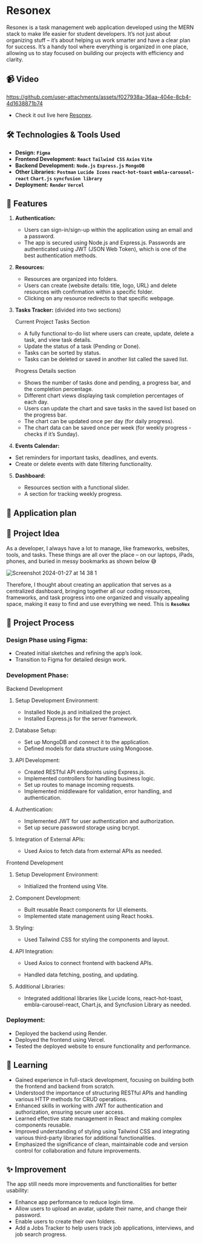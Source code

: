 # Resonex

Resonex is a task management web application developed using the MERN stack to make life easier for student developers. It’s not just about organizing stuff – it’s about helping us work smarter and have a clear plan for success. It’s a handy tool where everything is organized in one place, allowing us to stay focused on building our projects with efficiency and clarity.

## 📹 Video

https://github.com/user-attachments/assets/f027938a-36aa-404e-8cb4-4d1638871b74

- Check it out live here [Resonex](https://reso-nex.vercel.app/).

## 🛠️ Technologies & Tools Used

- **Design:** **`Figma`**
- **Frontend Development:** **`React`** **`Tailwind CSS`** **`Axios`** **`Vite`**
- **Backend Development:** **`Node.js`** **`Express.js`** **`MongoDB`**
- **Other Libraries:** **`Postman`** **`Lucide Icons`** **`react-hot-toast`** **`embla-carousel-react`** **`Chart.js`** **`syncfusion library`**
- **Deployment:** **`Render`** **`Vercel`**

## 👾 Features

1. **Authentication:**

   - Users can sign-in/sign-up within the application using an email and a password.
   - The app is secured using Node.js and Express.js. Passwords are authenticated using JWT (JSON Web Token), which is one of the best authentication methods.

2. **Resources:**

   - Resources are organized into folders.
   - Users can create (website details: title, logo, URL) and delete resources with confirmation within a specific folder.
   - Clicking on any resource redirects to that specific webpage.

3. **Tasks Tracker:** (divided into two sections)

   Current Project Tasks Section

   - A fully functional to-do list where users can create, update, delete a task, and view task details.
   - Update the status of a task (Pending or Done).
   - Tasks can be sorted by status.
   - Tasks can be deleted or saved in another list called the saved list.

   Progress Details section

   - Shows the number of tasks done and pending, a progress bar, and the completion percentage.
   - Different chart views displaying task completion percentages of each day.
   - Users can update the chart and save tasks in the saved list based on the progress bar.
   - The chart can be updated once per day (for daily progress).
   - The chart data can be saved once per week (for weekly progress - checks if it’s Sunday).

4. **Events Calendar:**

- Set reminders for important tasks, deadlines, and events.
- Create or delete events with date filtering functionality.

5. **Dashboard:**

   - Resources section with a functional slider.
   - A section for tracking weekly progress.

## 📝 Application plan

## 🔄 Project Idea

As a developer, I always have a lot to manage, like frameworks, websites, tools, and tasks. These things are all over the place – on our laptops, iPads, phones, and buried in messy bookmarks as shown below 😅

![Screenshot 2024-01-27 at 14 38 1](https://github.com/user-attachments/assets/0cd0f11f-d2e7-4377-9336-7f8ffa950ba5)

Therefore, I thought about creating an application that serves as a centralized dashboard, bringing together all our coding resources, frameworks, and task progress into one organized and visually appealing space, making it easy to find and use everything we need. This is **`ResoNex`**

## 🔄 Project Process

### Design Phase using Figma:

- Created initial sketches and refining the app’s look.
- Transition to Figma for detailed design work.

### Development Phase:

Backend Development

1. Setup Development Environment:

   - Installed Node.js and initialized the project.
   - Installed Express.js for the server framework.

2. Database Setup:

   - Set up MongoDB and connect it to the application.
   - Defined models for data structure using Mongoose.

3. API Development:

   - Created RESTful API endpoints using Express.js.
   - Implemented controllers for handling business logic.
   - Set up routes to manage incoming requests.
   - Implemented middleware for validation, error handling, and authentication.

4. Authentication:

   - Implemented JWT for user authentication and authorization.
   - Set up secure password storage using bcrypt.

5. Integration of External APIs:

   - Used Axios to fetch data from external APIs as needed.

Frontend Development

1. Setup Development Environment:

   - Initialized the frontend using Vite.

2. Component Development:

   - Built reusable React components for UI elements.
   - Implemented state management using React hooks.

3. Styling:

   - Used Tailwind CSS for styling the components and layout.

4. API Integration:

   - Used Axios to connect frontend with backend APIs.

   - Handled data fetching, posting, and updating.

5. Additional Libraries:

   - Integrated additional libraries like Lucide Icons, react-hot-toast, embla-carousel-react, Chart.js, and Syncfusion Library as needed.

### Deployment:

- Deployed the backend using Render.
- Deployed the frontend using Vercel.
- Tested the deployed website to ensure functionality and performance.

## 🎯 Learning

- Gained experience in full-stack development, focusing on building both the frontend and backend from scratch.
- Understood the importance of structuring RESTful APIs and handling various HTTP methods for CRUD operations.
- Enhanced skills in working with JWT for authentication and authorization, ensuring secure user access.
- Learned effective state management in React and making complex components reusable.
- Improved understanding of styling using Tailwind CSS and integrating various third-party libraries for additional functionalities.
- Emphasized the significance of clean, maintainable code and version control for collaboration and future improvements.

## ✨ Improvement

The app still needs more improvements and functionalities for better usability:

- Enhance app performance to reduce login time.
- Allow users to upload an avatar, update their name, and change their password.
- Enable users to create their own folders.
- Add a Jobs Tracker to help users track job applications, interviews, and job search progress.
